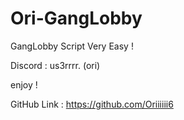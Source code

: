 # Ori-GangLobby
GangLobby Script Very Easy !

Discord : us3rrrr. (ori)

enjoy !

GitHub Link : https://github.com/Oriiiiii6
